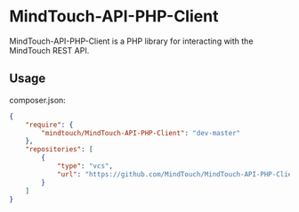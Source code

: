 MindTouch-API-PHP-Client
========================

MindTouch-API-PHP-Client is a PHP library for interacting with the MindTouch REST API.

Usage
-----
composer.json:
```json
{
    "require": {
        "mindtouch/MindTouch-API-PHP-Client": "dev-master"
    },
    "repositories": [
        {
            "type": "vcs",
            "url": "https://github.com/MindTouch/MindTouch-API-PHP-Client"
        }
    ]
}
```
